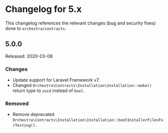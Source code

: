 # Changelog for 5.x

This changelog references the relevant changes (bug and security fixes) done to `orchestra/contracts`.

## 5.0.0

Released: 2020-03-08

### Changes

* Update support for Laravel Framework v7.
* Changed `Orchestra\Contracts\Installation\Installation::make()` return type to `void` instead of `bool`.

### Removed

* Remove deprecated `Orchestra\Contracts\Installation\Installation::bootInstallerFilesForTesting()`.
